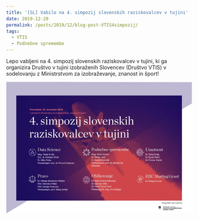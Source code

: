 ```yaml
---
title: '[SL] Vabilo na 4. simpozij slovenskih raziskovalcev v tujini'
date: 2019-12-20
permalink: /posts/2019/12/blog-post-VTIS4simpozij/
tags:
  - VTIS
  - Podnebne spremembe
---
```


Lepo vabljeni na 4. simpozij slovenskih raziskovalcev v tujini, ki ga organizira Društvo v tujini izobraženih Slovencev (Društvo VTIS) v sodelovanju z Ministrstvom za izobraževanje, znanost in šport!

![Napovednik VTIS](/images/VTIS4simpozij.jpg)
